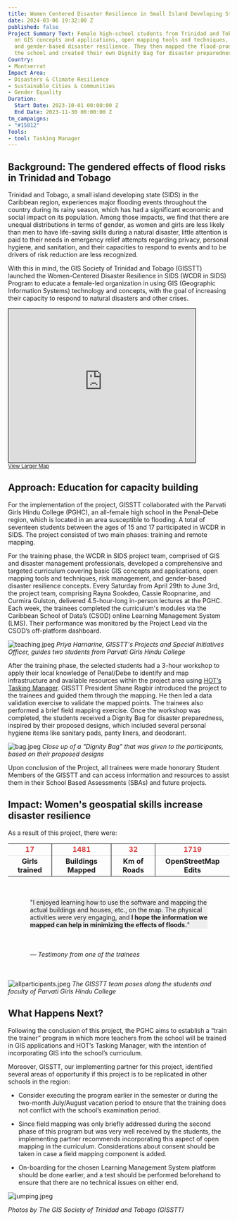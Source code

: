 ```yaml
---
title: Women Centered Disaster Resilience in Small Island Developing States - Montserrat
date: 2024-03-06 19:32:00 Z
published: false
Project Summary Text: Female high-school students from Trinidad and Tobago were trained
  on GIS concepts and applications, open mapping tools and techniques, risk management,
  and gender-based disaster resilience. They then mapped the flood-prone area around
  the school and created their own Dignity Bag for disaster preparedness.
Country:
- Montserrat
Impact Area:
- Disasters & Climate Resilience
- Sustainable Cities & Communities
- Gender Equality
Duration:
  Start Date: 2023-10-01 00:00:00 Z
  End Date: 2023-11-30 00:00:00 Z
tm_campaigns:
- "#15812"
Tools:
- tool: Tasking Manager
---
```


## Background: The gendered effects of flood risks in Trinidad and Tobago

Trinidad and Tobago, a small island developing state (SIDS) in the Caribbean region, experiences major flooding events throughout the country during its rainy season, which has had a significant economic and social impact on its population. Among those impacts, we find that there are unequal distributions in terms of gender, as women and girls are less likely than men to have life-saving skills during a natural disaster, little attention is paid to their needs in emergency relief attempts regarding privacy, personal hygiene, and sanitation, and their capacities to respond to events and to be drivers of risk reduction are less recognized.

With this in mind, the GIS Society of Trinidad and Tobago (GISSTT) launched the Women-Centered Disaster Resilience in SIDS (WCDR in SIDS) Program to educate a female-led organization in using GIS (Geographic Information Systems) technology and concepts, with the goal of increasing their capacity to respond to natural disasters and other crises.

<iframe width="425" height="350" src="https://www.openstreetmap.org/export/embed.html?bbox=-63.30322265625001%2C9.318990192397917%2C-59.75738525390626%2C12.114522771118361&amp;layer=mapnik" style="border: 1px solid black"></iframe><br/><small><a href="https://www.openstreetmap.org/#map=9/10.7200/-61.5303">View Larger Map</a></small>

## Approach: Education for capacity building

For the implementation of the project, GISSTT collaborated with the Parvati Girls Hindu College (PGHC), an all-female high school in the Penal–Debe region, which is located in an area susceptible to flooding. A total of seventeen students between the ages of 15 and 17 participated in WCDR in SIDS. The project consisted of two main phases: training and remote mapping.

For the training phase, the WCDR in SIDS project team, comprised of GIS and disaster management professionals, developed a comprehensive and targeted curriculum covering basic GIS concepts and applications, open mapping tools and techniques, risk management, and gender-based disaster resilience concepts. Every Saturday from April 29th to June 3rd, the project team, comprising Rayna Sookdeo, Cassie Roopnarine, and Curmira Gulston, delivered 4.5-hour-long in-person lectures at the PGHC. Each week, the trainees completed the curriculum's modules via the Caribbean School of Data’s (CSOD) online Learning Management System (LMS). Their performance was monitored by the Project Lead via the CSOD’s off-platform dashboard.


![teaching.jpeg](https://cdn.hotosm.org/website/teaching.jpeg)
*Priya Harnarine, GISSTT's Projects and Special Initiatives Officer, guides two students from Parvati Girls Hindu College*


After the training phase, the selected students had a 3-hour workshop to apply their local knowledge of Penal/Debe to identify and map infrastructure and available resources within the project area using [HOT’s Tasking Manager](https://tasks.hotosm.org/). GISSTT President Shane Ragbir introduced the project to the trainees and guided them through the mapping. He then led a data validation exercise to validate the mapped points. The trainees also performed a brief field mapping exercise. Once the workshop was completed, the students received a Dignity Bag for disaster preparedness, inspired by their proposed designs, which included several personal hygiene items like sanitary pads, panty liners, and deodorant.

![bag.jpeg](https://cdn.hotosm.org/website/bag.jpeg)
*Close up of a "Dignity Bag" that was given to the participants, based on their proposed designs*

Upon conclusion of the Project, all trainees were made honorary Student Members of the GISSTT and can access information and resources to assist them in their School Based Assessments (SBAs) and future projects.

## Impact: Women's geospatial skills increase disaster resilience

As a result of this project, there were:

<table style="font-weight: bold;">
<tr style="color:#D73F3F; border-bottom: 1px solid #ddd; text-align:center;">
<td>17</td>
<td style="border-left: 1px solid black">1481</td>
<td style="border-left: 1px solid black">32</td>
<td style="border-left: 1px solid black">1719</td>
</tr>
<tr style="text-align:center; border-bottom: 0px">
<td>Girls trained</td>
<td style="border-left: 1px solid black">Buildings Mapped</td>
<td style="border-left: 1px solid black">Km of Roads</td>
<td style="border-left: 1px solid black">OpenStreetMap Edits</td>
</tr>
</table>

<p style="margin: 50px; background-color: #f0efef"> "I enjoyed learning how to use the software and mapping the actual buildings and houses, etc., on the map. The physical activities were very engaging, and  <strong> I hope the information we mapped can help in minimizing the effects of floods.</strong>"</p>

<p style="margin: 50px"><em>&mdash; Testimony from one of the trainees</em></p>

![allparticipants.jpeg](https://cdn.hotosm.org/website/allparticipants.jpeg)
*The GISSTT team poses along the students and faculty of Parvati Girls Hindu College*

## What Happens Next?

Following the conclusion of this project, the PGHC aims to establish a “train the trainer” program in which more teachers from the school will be trained in GIS applications and HOT’s Tasking Manager, with the intention of incorporating GIS into the school’s curriculum.

Moreover, GISSTT, our implementing partner for this project, identified several areas of opportunity if this project is to be replicated in other schools in the region:

* Consider executing the program earlier in the semester or during the two-month July/August vacation period to ensure that the training does not conflict with the school’s examination period.

* Since field mapping was only briefly addressed during the second phase of this program but was very well received by the students, the implementing partner recommends incorporating this aspect of open mapping in the curriculum. Considerations about consent should be taken in case a field mapping component is added.

* On-boarding for the chosen Learning Management System platform should be done earlier, and a test should be performed beforehand to ensure that there are no technical issues on either end.

![jumping.jpeg](https://cdn.hotosm.org/website/jumping.jpeg)

*Photos by The GIS Society of Trinidad and Tobago (GISSTT)*